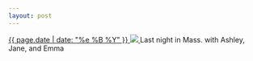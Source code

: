 ```yaml
---
layout: post
---
```


<p>
  <a href="/29">
    <time>{{ page.date | date: "%e %B %Y" }}</time>
    <img src="{{ site.assets_url }}/29.jpg">
  </a>
  Last night in Mass. with Ashley, Jane, and Emma
</p>

